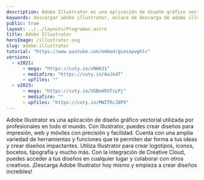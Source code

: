 ```yaml
---
description: Adobe Illustrator es una aplicación de diseño gráfico vectorial utilizada por profesionales en todo el mundo. Con Illustrator, puedes crear diseños para impresión, web y móviles con precisión y facilidad.
keywords: descargar adobe illustrator, enlace de descarga de adobe illustrator, descarga gratuita de adobe illustrator, descarga de prueba de adobe illustrator, descarga de adobe illustrator para windows, descarga de adobe illustrator para mac, descarga de adobe illustrator con crack, descarga completa de adobe illustrator, descarga de torrent de adobe illustrator, descarga de adobe illustrator en Creative Cloud, descarga de adobe illustrator con clave de serie, descarga de adobe illustrator para estudiantes, descarga de adobe illustrator con clave de activación, instalador fuera de línea de descarga de adobe illustrator, descarga de adobe creative suite de adobe illustrator, descarga de adobe illustrator con clave de licencia
public: true
layout: ../../layouts/Programas.astro
title: Adobe Illustrator
heroImage: /illustrator.svg
slug: adobe-illustrator
tutorial: "https://www.youtube.com/embed/gLmzaywghlc"
versions:
  - v2021:
      - mega: "https://cuty.io/nNWA31"
      - mediafire: "https://cuty.io/AeJk4T"
      - upfiles: ""
  - v2023:
      - mega: "https://cuty.io/VGBm4RSTiLPj"
      - mediafire: ""
      - upfiles: "https://cuty.io/MWZTRcJ8PX"
---
```


Adobe Illustrator es una aplicación de diseño gráfico vectorial utilizada por profesionales en todo el mundo. Con Illustrator, puedes crear diseños para impresión, web y móviles con precisión y facilidad. Cuenta con una amplia variedad de herramientas y funciones que te permiten dar forma a tus ideas y crear diseños impactantes. Utiliza Illustrator para crear logotipos, iconos, bocetos, tipografía y mucho más. Con la integración de Creative Cloud, puedes acceder a tus diseños en cualquier lugar y colaborar con otros creativos. ¡Descarga Adobe Illustrator hoy mismo y empieza a crear diseños increíbles!
